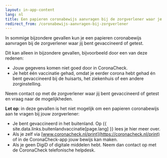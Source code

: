 ```yaml
---
layout: in-app-content
lang: nl
title: Een papieren coronabewijs aanvragen bij de zorgverlener waar je bent gevaccineerd of getest
redirect_from: /coronabewijs-aanvragen-bij-zorgverlener
---
```

In sommige bijzondere gevallen kun je een papieren coronabewijs aanvragen bij de zorgverlener waar jij bent gevaccineerd of getest.

Dit kan alleen in bijzondere gevallen, bijvoorbeeld door een van deze redenen:

* Jouw gegevens komen niet goed door in CoronaCheck.
* Je hebt één vaccinatie gehad, omdat je eerder corona hebt gehad én bent gevaccineerd bij de huisarts, het ziekenhuis of een andere zorginstelling. 

Neem contact op met de zorgverlener waar jij bent gevaccineerd of getest en vraag naar de mogelijkheden.

**Let op**: in deze gevallen is het niet mogelijk om een papieren coronabewijs aan te vragen bij jouw zorgverlener:

* Je bent gevaccineerd in het buitenland. Op {{ site.data.links.buitenlandvaccinatie[page.lang] }} lees je hier meer over.
* Als je zelf via [www.coronacheck.nl/print](https://coronacheck.nl/print) of in de CoronaCheck-app jouw bewijs kan maken.
* Als je geen DigiD of digitale middelen hebt. Neem dan contact op met de CoronaCheck telefonische helpdesk.
